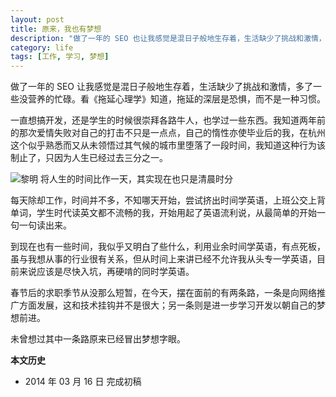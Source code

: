 ```yaml
---
layout: post
title: 原来，我也有梦想
description: "做了一年的 SEO 也让我感觉是混日子般地生存着，生活缺少了挑战和激情，多了一些没营养的忙碌。看《拖延心理学》知道，拖延的深层是恐惧，而不是一种习惯。"
category: life
tags: [工作, 学习, 梦想]
---
```


做了一年的 SEO 让我感觉是混日子般地生存着，生活缺少了挑战和激情，多了一些没营养的忙碌。看《拖延心理学》知道，拖延的深层是恐惧，而不是一种习惯。

一直想搞开发，还是学生的时候很崇拜各路牛人，也学过一些东西。我知道两年前的那次爱情失败对自己的打击不只是一点点，自己的惰性亦使毕业后的我，在杭州这个似乎熟悉而又从未领悟过其气候的城市里堕落了一段时间，我知道这种行为该制止了，只因为人生已经过去三分之一。

![黎明]({{site.IMG_PATH}}/originally-i-also-have-a-dream.jpg?imageView2/2/w/640/q/90/)
将人生的时间比作一天，其实现在也只是清晨时分

每天除却工作，时间并不多，不知哪天开始，尝试挤出时间学英语，上班公交上背单词，学生时代读英文都不流畅的我，开始用起了英语流利说，从最简单的开始一句一句读出来。

到现在也有一些时间，我似乎又明白了些什么，利用业余时间学英语，有点死板，虽与我想从事的行业很有关系，但从时间上来讲已经不允许我从头专一学英语，目前来说应该是尽快入坑，再硬啃的同时学英语。

春节后的求职季节从没那么短暂，在今天，摆在面前的有两条路，一条是向网络推广方面发展，这和技术挂钩并不是很大；另一条则是进一步学习开发以朝自己的梦想前进。


未曾想过其中一条路原来已经冒出梦想字眼。

**本文历史**

* 2014 年 03 月 16 日 完成初稿
